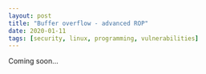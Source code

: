 ```yaml
---
layout: post
title: "Buffer overflow - advanced ROP"
date: 2020-01-11
tags: [security, linux, programming, vulnerabilities]
---
```


Coming soon...
